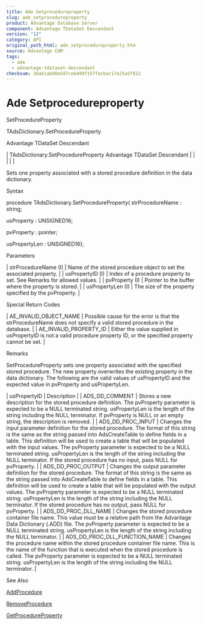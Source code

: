 ```yaml
---
title: Ade Setprocedureproperty
slug: ade_setprocedureproperty
product: Advantage Database Server
component: Advantage TDataSet Descendant
version: "12"
category: API
original_path_html: ade_setprocedureproperty.htm
source: Advantage CHM
tags:
  - ade
  - advantage-tdataset-descendant
checksum: 26ab1abd0a5d7ce6499f157fecbac17e25a5f812
---
```


# Ade Setprocedureproperty

SetProcedureProperty

TAdsDictionary.SetProcedureProperty

Advantage TDataSet Descendant

| TAdsDictionary.SetProcedureProperty  Advantage TDataSet Descendant |  |  |  |  |

Sets one property associated with a stored procedure definition in the data dictionary.

Syntax

procedure TAdsDictionary.SetProcedureProperty( strProcedureName : string;

usProperty : UNSIGNED16;

pvProperty : pointer;

usPropertyLen : UNSIGNED16);

Parameters

| strProcedureName (I) | Name of the stored procedure object to set the associated property. |
| usPropertyID (I) | Index of a procedure property to set. See Remarks for allowed values. |
| pvProperty (I) | Pointer to the buffer where the property is stored. |
| usPropertyLen (I) | The size of the property specified by the pvProperty. |

Special Return Codes

| AE\_INVALID\_OBJECT\_NAME | Possible cause for the error is that the strProcedureName does not specify a valid stored procedure in the database. |
| AE\_INVALID\_PROPERTY\_ID | Either the value supplied in usPropertyID is not a valid procedure property ID, or the specified property cannot be set. |

Remarks

SetProcedureProperty sets one property associated with the specified stored procedure. The new property overwrites the existing property in the data dictionary. The following are the valid values of usPropertyID and the expected value in pvProperty and usPropertyLen.

| usPropertyID | Description |
| ADS\_DD\_COMMENT | Stores a new description for the stored procedure definition. The pvProperty parameter is expected to be a NULL terminated string. usPropertyLen is the length of the string including the NULL terminator. If pvProperty is NULL or an empty string, the description is removed. |
| ADS\_DD\_PROC\_INPUT | Changes the input parameter definition for the stored procedure. The format of this string is the same as the string passed into AdsCreateTable to define fields in a table. This definition will be used to create a table that will be populated with the input values. The pvProperty parameter is expected to be a NULL terminated string. usPropertyLen is the length of the string including the NULL terminator. If the stored procedure has no input, pass NULL for pvProperty. |
| ADS\_DD\_PROC\_OUTPUT | Changes the output parameter definition for the stored procedure. The format of this string is the same as the string passed into AdsCreateTable to define fields in a table. This definition will be used to create a table that will be populated with the output values. The pvProperty parameter is expected to be a NULL terminated string. usPropertyLen is the length of the string including the NULL terminator. If the stored procedure has no output, pass NULL for pvProperty. |
| ADS\_DD\_PROC\_DLL\_NAME | Changes the stored procedure container file name. This value must be a relative path from the Advantage Data Dictionary (.ADD) file. The pvProperty parameter is expected to be a NULL terminated string. usPropertyLen is the length of the string including the NULL terminator. |
| ADS\_DD\_PROC\_DLL\_FUNCTION\_NAME | Changes the procedure name within the stored procedure container file name. This is the name of the function that is executed when the stored procedure is called. The pvProperty parameter is expected to be a NULL terminated string. usPropertyLen is the length of the string including the NULL terminator. |

See Also

[AddProcedure](ade_addprocedure.md)

[RemoveProcedure](ade_removeprocedure.md)

[GetProcedureProperty](ade_getprocedureproperty.md)
